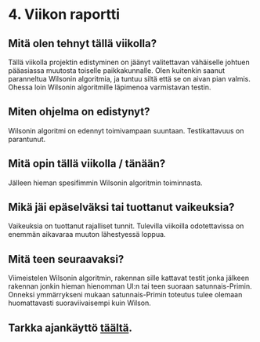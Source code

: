 # 4. Viikon raportti

## Mitä olen tehnyt tällä viikolla?

Tällä viikolla projektin edistyminen on jäänyt valitettavan vähäiselle johtuen pääasiassa muutosta toiselle
paikkakunnalle. Olen kuitenkin saanut paranneltua Wilsonin algoritmia, ja tuntuu siltä että se on aivan pian
valmis. Ohessa loin Wilsonin algoritmille läpimenoa varmistavan testin.

## Miten ohjelma on edistynyt?

Wilsonin algoritmi on edennyt toimivampaan suuntaan. Testikattavuus on parantunut.

## Mitä opin tällä viikolla / tänään?

Jälleen hieman spesifimmin Wilsonin algoritmin toiminnasta.

## Mikä jäi epäselväksi tai tuottanut vaikeuksia?

Vaikeuksia on tuottanut rajalliset tunnit. Tulevilla viikoilla odotettavissa on enemmän aikavaraa muuton lähestyessä
loppua.

## Mitä teen seuraavaksi?

Viimeistelen Wilsonin algoritmin, rakennan sille kattavat testit jonka jälkeen rakennan jonkin hieman hienomman UI:n tai
teen suoraan satunnais-Primin. Onneksi ymmärrykseni mukaan satunnais-Primin toteutus tulee olemaan huomattavasti
suoraviivaisempi kuin Wilson.

## Tarkka ajankäyttö [täältä](../tuntikirjanpito.md).